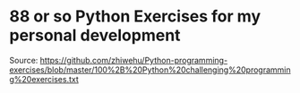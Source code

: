 # 88 or so Python Exercises for my personal development

Source: 
https://github.com/zhiwehu/Python-programming-exercises/blob/master/100%2B%20Python%20challenging%20programming%20exercises.txt
